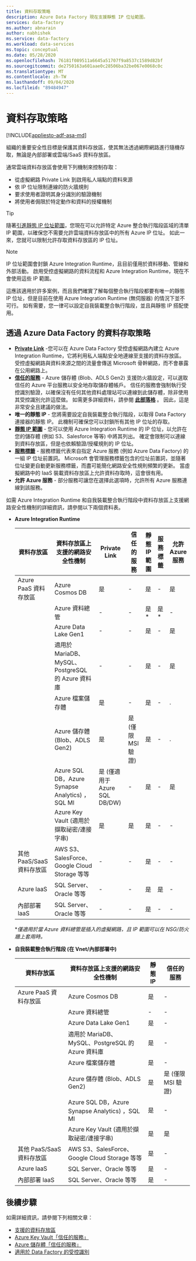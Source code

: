 ```yaml
---
title: 資料存取策略
description: Azure Data Factory 現在支援靜態 IP 位址範圍。
services: data-factory
ms.author: abnarain
author: nabhishek
ms.service: data-factory
ms.workload: data-services
ms.topic: conceptual
ms.date: 05/28/2020
ms.openlocfilehash: 76181f089511a6645a51707f9a8537c1589d82bf
ms.sourcegitcommit: de2750163a601aae0c28506ba32be067e0068c0c
ms.translationtype: MT
ms.contentlocale: zh-TW
ms.lasthandoff: 09/04/2020
ms.locfileid: "89484947"
---
```

# <a name="data-access-strategies"></a>資料存取策略

[!INCLUDE[appliesto-adf-asa-md](includes/appliesto-adf-asa-md.md)]

組織的重要安全性目標是保護其資料存放區，使其無法透過網際網路進行隨機存取，無論是內部部署或雲端/SaaS 資料存放區。 

通常雲端資料存放區會使用下列機制來控制存取：
* 從虛擬網路 Private Link 到啟用私人端點的資料來源
* 依 IP 位址限制連線的防火牆規則
* 要求使用者證明其身分識別的驗證機制
* 將使用者侷限於特定動作和資料的授權機制

> [!TIP]
> 隨著[引進靜態 IP 位址範圍](https://docs.microsoft.com/azure/data-factory/azure-integration-runtime-ip-addresses)，您現在可以允許特定 Azure 整合執行階段區域的清單 IP 範圍，以確保您不需要允許雲端資料存放區中的所有 Azure IP 位址。 如此一來，您就可以限制允許存取資料存放區的 IP 位址。

> [!NOTE] 
> IP 位址範圍會封鎖 Azure Integration Runtime，且目前僅用於資料移動、管線和外部活動。 啟用受控虛擬網路的資料流程和 Azure Integration Runtime，現在不會使用這些 IP 範圍。 

這應該適用於許多案例，而且我們確實了解每個整合執行階段都要有唯一的靜態 IP 位址，但是目前在使用 Azure Integration Runtime (無伺服器) 的情況下並不可行。 如有需要，您一律可以設定自我裝載整合執行階段，並且與靜態 IP 搭配使用。 

## <a name="data-access-strategies-through-azure-data-factory"></a>透過 Azure Data Factory 的資料存取策略

* **[Private Link](https://docs.microsoft.com/azure/private-link/private-link-overview)** -您可以在 Azure Data Factory 受控虛擬網路內建立 Azure Integration Runtime，它將利用私人端點安全地連線至支援的資料存放區。 受控虛擬網路與資料來源之間的流量會傳送 Microsoft 骨幹網路，而不會暴露在公用網路上。
* **[信任的服務](https://docs.microsoft.com/azure/storage/common/storage-network-security#exceptions)** - Azure 儲存體 (Blob、ADLS Gen2) 支援防火牆設定，可以選取信任的 Azure 平台服務以安全地存取儲存體帳戶。 信任的服務會強制執行受控識別驗證，以確保沒有任何其他資料處理站可以連線到此儲存體，除非使用其受控識別允許這麼做。 如需更多詳細資料，請參閱 **[此部落格](https://techcommunity.microsoft.com/t5/azure-data-factory/data-factory-is-now-a-trusted-service-in-azure-storage-and-azure/ba-p/964993)** 。 因此，這是非常安全且建議的做法。 
* **唯一的靜態 IP** - 您將需要設定自我裝載整合執行階段，以取得 Data Factory 連接器的靜態 IP。 此機制可確保您可以封鎖所有其他 IP 位址的存取。 
* **[靜態 IP 範圍](https://docs.microsoft.com/azure/data-factory/azure-integration-runtime-ip-addresses)** - 您可以使用 Azure Integration Runtime 的 IP 位址，以允許在您的儲存體 (例如 S3、Salesforce 等等) 中將其列出。 確定會限制可以連線到資料存放區，但是也依賴驗證/授權規則的 IP 位址。
* **[服務標籤](https://docs.microsoft.com/azure/virtual-network/service-tags-overview)** - 服務標籤代表來自指定 Azure 服務 (例如 Azure Data Factory) 的一組 IP 位址前置詞。 Microsoft 會管理服務標籤包含的位址前置詞，並隨著位址變更自動更新服務標籤，而盡可能簡化網路安全性規則頻繁的更新。 當虛擬網路中的 IaaS 裝載資料存放區上允許資料存取時，這會很有用。
* **允許 Azure 服務** - 部分服務可讓您在選擇此選項時，允許所有 Azure 服務連線到該服務。 

如需 Azure Integration Runtime 和自我裝載整合執行階段中資料存放區上支援網路安全性機制的詳細資訊，請參閱以下兩個資料表。  
* **Azure Integration Runtime**

    | 資料存放區                  | 資料存放區上支援的網路安全性機制 | Private Link     | 信任的服務     | 靜態 IP 範圍 | 服務標籤 | 允許 Azure 服務 |
    |------------------------------|-------------------------------------------------------------|---------------------|-----------------|--------------|----------------------|-----------------|
    | Azure PaaS 資料存放區       | Azure Cosmos DB                                     | 是              | -                   | 是             | -            | 是                  |
    |                              | Azure 資料總管                                 | -                | -                   | 是*            | 是*         | -                    |
    |                              | Azure Data Lake Gen1                                | -                | -                   | 是             | -            | 是                  |
    |                              | 適用於 MariaDB、MySQL、PostgreSQL 的 Azure 資料庫       | -                | -                   | 是             | -            | 是                  |
    |                              | Azure 檔案儲存體                                  | 是              | -                   | 是             | -            | .                    |
    |                              | Azure 儲存體 (Blob、ADLS Gen2)                      | 是              | 是 (僅限 MSI 驗證) | 是             | -            | .                    |
    |                              | Azure SQL DB，Azure Synapse Analytics) ，SQL Ml  | 是 (僅適用于 Azure SQL DB/DW)         | -                   | 是             | -            | 是                  |
    |                              | Azure Key Vault (適用於擷取祕密/連接字串) | 是      | 是                 | 是             | -            | -                    |
    | 其他 PaaS/SaaS 資料存放區 | AWS S3、SalesForce、Google Cloud Storage 等等    | -                | -                   | 是             | -            | -                    |
    | Azure laaS                   | SQL Server、Oracle 等等                          | -                | -                   | 是             | 是          | -                    |
    | 內部部署 laaS              | SQL Server、Oracle 等等                          | -                | -                   | 是             | -            | -                    |
    
    **僅適用於當 Azure 資料總管是插入的虛擬網路，且 IP 範圍可以在 NSG/防火牆上套用時。* 

* **自我裝載整合執行階段 (在 Vnet/內部部署中)**
    
    | 資料存放區                  | 資料存放區上支援的網路安全性機制         | 靜態 IP | 信任的服務  |
    |--------------------------------|---------------------------------------------------------------|-----------|---------------------|
    | Azure PaaS 資料存放區       | Azure Cosmos DB                                               | 是       | -                   |
    |                                | Azure 資料總管                                           | -         | -                   |
    |                                | Azure Data Lake Gen1                                          | 是       | -                   |
    |                                | 適用於 MariaDB、MySQL、PostgreSQL 的 Azure 資料庫               | 是       | -                   |
    |                                | Azure 檔案儲存體                                            | 是       | -                   |
    |                                | Azure 儲存體 (Blob、ADLS Gen2)                             | 是       | 是 (僅限 MSI 驗證) |
    |                                | Azure SQL DB，Azure Synapse Analytics) ，SQL Ml          | 是       | -                   |
    |                                | Azure Key Vault (適用於擷取祕密/連接字串) | 是       | 是                 |
    | 其他 PaaS/SaaS 資料存放區 | AWS S3、SalesForce、Google Cloud Storage 等等              | 是       | -                   |
    | Azure laaS                     | SQL Server、Oracle 等等                                  | 是       | -                   |
    | 內部部署 laaS              | SQL Server、Oracle 等等                                  | 是       | -                   |    

## <a name="next-steps"></a>後續步驟

如需詳細資訊，請參閱下列相關文章：
* [支援的資料存放區](https://docs.microsoft.com/azure/data-factory/copy-activity-overview#supported-data-stores-and-formats)
* [Azure Key Vault「信任的服務」](https://docs.microsoft.com/azure/key-vault/key-vault-overview-vnet-service-endpoints#trusted-services)
* [Azure 儲存體「信任的服務」](https://docs.microsoft.com/azure/storage/common/storage-network-security#trusted-microsoft-services)
* [適用於 Data Factory 的受控識別](https://docs.microsoft.com/azure/data-factory/data-factory-service-identity)
